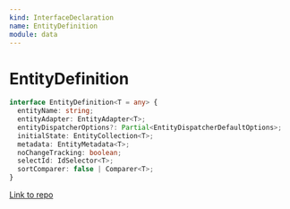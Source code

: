 ```yaml
---
kind: InterfaceDeclaration
name: EntityDefinition
module: data
---
```


# EntityDefinition

```ts
interface EntityDefinition<T = any> {
  entityName: string;
  entityAdapter: EntityAdapter<T>;
  entityDispatcherOptions?: Partial<EntityDispatcherDefaultOptions>;
  initialState: EntityCollection<T>;
  metadata: EntityMetadata<T>;
  noChangeTracking: boolean;
  selectId: IdSelector<T>;
  sortComparer: false | Comparer<T>;
}
```

[Link to repo](https://github.com/ngrx/platform/blob/master/modules/data/src/entity-metadata/entity-definition.ts#L9-L18)
